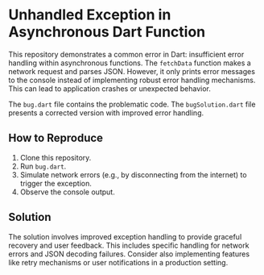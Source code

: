# Unhandled Exception in Asynchronous Dart Function

This repository demonstrates a common error in Dart: insufficient error handling within asynchronous functions. The `fetchData` function makes a network request and parses JSON.  However, it only prints error messages to the console instead of implementing robust error handling mechanisms. This can lead to application crashes or unexpected behavior.

The `bug.dart` file contains the problematic code. The `bugSolution.dart` file presents a corrected version with improved error handling.

## How to Reproduce

1. Clone this repository.
2. Run `bug.dart`.
3. Simulate network errors (e.g., by disconnecting from the internet) to trigger the exception.
4. Observe the console output.

## Solution

The solution involves improved exception handling to provide graceful recovery and user feedback.  This includes specific handling for network errors and JSON decoding failures.  Consider also implementing features like retry mechanisms or user notifications in a production setting.

